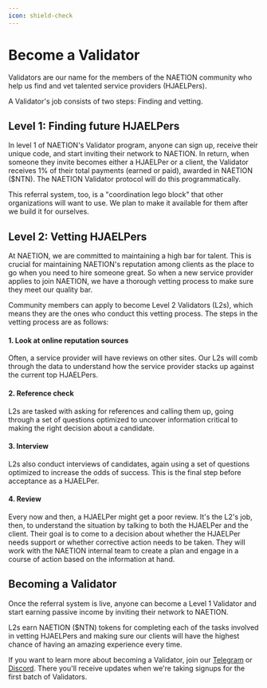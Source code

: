 ```yaml
---
icon: shield-check
---
```


# Become a Validator

Validators are our name for the members of the NAETION community who help us find and vet talented service providers (HJAELPers). 

A Validator's job consists of two steps: Finding and vetting. 

## Level 1: Finding future HJAELPers

In level 1 of NAETION's Validator program, anyone can sign up, receive their unique code, and start inviting their network to NAETION. In return, when someone they invite becomes either a HJAELPer or a client, the Validator receives 1% of their total payments (earned or paid), awarded in NAETION ($NTN). The NAETION Validator protocol will do this programmatically.

This referral system, too, is a "coordination lego block" that other organizations will want to use. We plan to make it available for them after we build it for ourselves.

## Level 2: Vetting HJAELPers

At NAETION, we are committed to maintaining a high bar for talent. This is crucial for maintaining NAETION's reputation among clients as the place to go when you need to hire someone great. So when a new service provider applies to join NAETION, we have a thorough vetting process to make sure they meet our quality bar. 

Community members can apply to become Level 2 Validators (L2s), which means they are the ones who conduct this vetting process. The steps in the vetting process are as follows:

#### 1. Look at online reputation sources

Often, a service provider will have reviews on other sites. Our L2s will comb through the data to understand how the service provider stacks up against the current top HJAELPers.

#### 2. Reference check

L2s are tasked with asking for references and calling them up, going through a set of questions optimized to uncover information critical to making the right decision about a candidate.

#### 3. Interview

L2s also conduct interviews of candidates, again using a set of questions optimized to increase the odds of success. This is the final step before acceptance as a HJAELPer.

#### 4. Review

Every now and then, a HJAELPer might get a poor review. It's the L2's job, then, to understand the situation by talking to both the HJAELPer and the client. Their goal is to come to a decision about whether the HJAELPer needs support or whether corrective action needs to be taken. They will work with the NAETION internal team to create a plan and engage in a course of action based on the information at hand.

## Becoming a Validator

Once the referral system is live, anyone can become a Level 1 Validator and start earning passive income by inviting their network to NAETION. 

L2s earn NAETION ($NTN) tokens for completing each of the tasks involved in vetting HJAELPers and making sure our clients will have the highest chance of having an amazing experience every time.

If you want to learn more about becoming a Validator, join our [Telegram](https://t.me/naetiondao) or [Discord](https://discord.gg/J94RXYYTux). There you'll receive updates when we're taking signups for the first batch of Validators. 